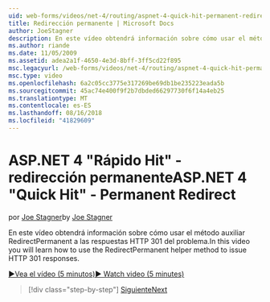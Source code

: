 ```yaml
---
uid: web-forms/videos/net-4/routing/aspnet-4-quick-hit-permanent-redirect
title: Redirección permanente | Microsoft Docs
author: JoeStagner
description: En este vídeo obtendrá información sobre cómo usar el método auxiliar RedirectPermanent a las respuestas HTTP 301 del problema.
ms.author: riande
ms.date: 11/05/2009
ms.assetid: adea2a1f-4650-4e3d-8bff-3ff5cd22f895
msc.legacyurl: /web-forms/videos/net-4/routing/aspnet-4-quick-hit-permanent-redirect
msc.type: video
ms.openlocfilehash: 6a2c05cc3775e317269be69db1be235223eada5b
ms.sourcegitcommit: 45ac74e400f9f2b7dbded66297730f6f14a4eb25
ms.translationtype: MT
ms.contentlocale: es-ES
ms.lasthandoff: 08/16/2018
ms.locfileid: "41829609"
---
```

<a name="aspnet-4-quick-hit---permanent-redirect"></a><span data-ttu-id="551fc-103">ASP.NET 4 "Rápido Hit" - redirección permanente</span><span class="sxs-lookup"><span data-stu-id="551fc-103">ASP.NET 4 "Quick Hit" - Permanent Redirect</span></span>
====================
<span data-ttu-id="551fc-104">por [Joe Stagner](https://github.com/JoeStagner)</span><span class="sxs-lookup"><span data-stu-id="551fc-104">by [Joe Stagner](https://github.com/JoeStagner)</span></span>

<span data-ttu-id="551fc-105">En este vídeo obtendrá información sobre cómo usar el método auxiliar RedirectPermanent a las respuestas HTTP 301 del problema.</span><span class="sxs-lookup"><span data-stu-id="551fc-105">In this video you will learn how to use the RedirectPermanent helper method to issue HTTP 301 responses.</span></span> 

[<span data-ttu-id="551fc-106">&#9654;Vea el vídeo (5 minutos)</span><span class="sxs-lookup"><span data-stu-id="551fc-106">&#9654; Watch video (5 minutes)</span></span>](https://channel9.msdn.com/Blogs/ASP-NET-Site-Videos/aspnet-4-quick-hit-permanent-redirect)

> [!div class="step-by-step"]
> [<span data-ttu-id="551fc-107">Siguiente</span><span class="sxs-lookup"><span data-stu-id="551fc-107">Next</span></span>](aspnet-4-quick-hit-imperative-webforms-routing.md)
